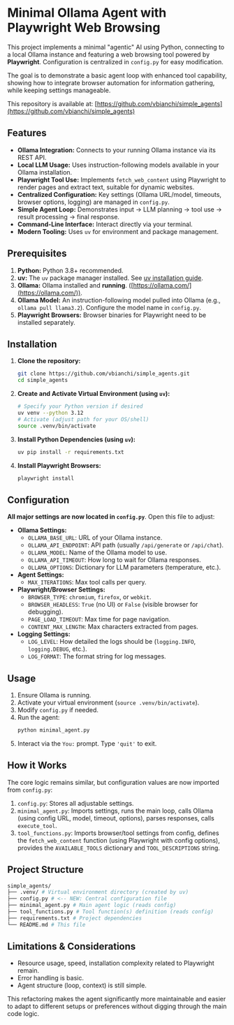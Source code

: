 # Minimal Ollama Agent with Playwright Web Browsing

This project implements a minimal "agentic" AI using Python, connecting to a local Ollama instance and featuring a web browsing tool powered by **Playwright**. Configuration is centralized in `config.py` for easy modification.

The goal is to demonstrate a basic agent loop with enhanced tool capability, showing how to integrate browser automation for information gathering, while keeping settings manageable.

This repository is available at: [https://github.com/vbianchi/simple_agents](https://github.com/vbianchi/simple_agents)

## Features

*   **Ollama Integration:** Connects to your running Ollama instance via its REST API.
*   **Local LLM Usage:** Uses instruction-following models available in your Ollama installation.
*   **Playwright Tool Use:** Implements `fetch_web_content` using Playwright to render pages and extract text, suitable for dynamic websites.
*   **Centralized Configuration:** Key settings (Ollama URL/model, timeouts, browser options, logging) are managed in `config.py`.
*   **Simple Agent Loop:** Demonstrates input -> LLM planning -> tool use -> result processing -> final response.
*   **Command-Line Interface:** Interact directly via your terminal.
*   **Modern Tooling:** Uses `uv` for environment and package management.

## Prerequisites

1.  **Python:** Python 3.8+ recommended.
2.  **uv:** The `uv` package manager installed. See [uv installation guide](https://github.com/astral-sh/uv#installation).
3.  **Ollama:** Ollama installed and **running**. ([https://ollama.com/](https://ollama.com/)).
4.  **Ollama Model:** An instruction-following model pulled into Ollama (e.g., `ollama pull llama3.2`). Configure the model name in `config.py`.
5.  **Playwright Browsers:** Browser binaries for Playwright need to be installed separately.

## Installation

1.  **Clone the repository:**
    ```bash
    git clone https://github.com/vbianchi/simple_agents.git
    cd simple_agents
    ```

2.  **Create and Activate Virtual Environment (using `uv`):**
    ```bash
    # Specify your Python version if desired
    uv venv --python 3.12
    # Activate (adjust path for your OS/shell)
    source .venv/bin/activate
    ```

3.  **Install Python Dependencies (using `uv`):**
    ```bash
    uv pip install -r requirements.txt
    ```

4.  **Install Playwright Browsers:**
    ```bash
    playwright install
    ```

## Configuration

**All major settings are now located in `config.py`**. Open this file to adjust:

*   **Ollama Settings:**
    *   `OLLAMA_BASE_URL`: URL of your Ollama instance.
    *   `OLLAMA_API_ENDPOINT`: API path (usually `/api/generate` or `/api/chat`).
    *   `OLLAMA_MODEL`: Name of the Ollama model to use.
    *   `OLLAMA_API_TIMEOUT`: How long to wait for Ollama responses.
    *   `OLLAMA_OPTIONS`: Dictionary for LLM parameters (temperature, etc.).
*   **Agent Settings:**
    *   `MAX_ITERATIONS`: Max tool calls per query.
*   **Playwright/Browser Settings:**
    *   `BROWSER_TYPE`: `chromium`, `firefox`, or `webkit`.
    *   `BROWSER_HEADLESS`: `True` (no UI) or `False` (visible browser for debugging).
    *   `PAGE_LOAD_TIMEOUT`: Max time for page navigation.
    *   `CONTENT_MAX_LENGTH`: Max characters extracted from pages.
*   **Logging Settings:**
    *   `LOG_LEVEL`: How detailed the logs should be (`logging.INFO`, `logging.DEBUG`, etc.).
    *   `LOG_FORMAT`: The format string for log messages.

## Usage

1.  Ensure Ollama is running.
2.  Activate your virtual environment (`source .venv/bin/activate`).
3.  Modify `config.py` if needed.
4.  Run the agent:
    ```bash
    python minimal_agent.py
    ```
5.  Interact via the `You:` prompt. Type `'quit'` to exit.

## How it Works

The core logic remains similar, but configuration values are now imported from `config.py`:

1.  `config.py`: Stores all adjustable settings.
2.  `minimal_agent.py`: Imports settings, runs the main loop, calls Ollama (using config URL, model, timeout, options), parses responses, calls `execute_tool`.
3.  `tool_functions.py`: Imports browser/tool settings from config, defines the `fetch_web_content` function (using Playwright with config options), provides the `AVAILABLE_TOOLS` dictionary and `TOOL_DESCRIPTIONS` string.

## Project Structure

```bash
simple_agents/
├── .venv/ # Virtual environment directory (created by uv)
├── config.py # <-- NEW: Central configuration file
├── minimal_agent.py # Main agent logic (reads config)
├── tool_functions.py # Tool function(s) definition (reads config)
├── requirements.txt # Project dependencies
└── README.md # This file
```

## Limitations & Considerations

*   Resource usage, speed, installation complexity related to Playwright remain.
*   Error handling is basic.
*   Agent structure (loop, context) is still simple.

This refactoring makes the agent significantly more maintainable and easier to adapt to different setups or preferences without digging through the main code logic.